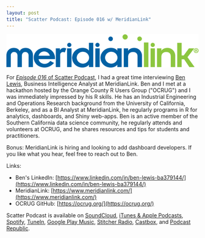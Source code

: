 ```yaml
---
layout: post
title: "Scatter Podcast: Episode 016 w/ MeridianLink"
---
```


[![](https://raw.githubusercontent.com/JavOrraca/Home/gh-pages/assets/img/meridianlink.png)](https://soundcloud.com/scatterpodcast/episode-016)

For [_Episode 016_ of Scatter Podcast](https://soundcloud.com/scatterpodcast/episode-016), I had a great time interviewing [Ben Lewis](https://www.linkedin.com/in/ben-lewis-ba379144/), Business Intelligence Analyst at MeridianLink. Ben and I met at a hackathon hosted by the Orange County R Users Group ("OCRUG") and I was immediately impressed by his R skills. He has an Industrial Engineering and Operations Research background from the University of California, Berkeley, and as a BI Analyst at MeridianLink, he regularly programs in R for analytics, dashboards, and Shiny web-apps. Ben is an active member of the Southern California data science community, he regularly attends and volunteers at OCRUG, and he shares resources and tips for students and practitioners.

Bonus: MeridianLink is hiring and looking to add dashboard developers. If you like what you hear, feel free to reach out to Ben.

Links:
* Ben's LinkedIn: [https://www.linkedin.com/in/ben-lewis-ba379144/](https://www.linkedin.com/in/ben-lewis-ba379144/)
* MeridianLink: [https://www.meridianlink.com/](https://www.meridianlink.com/)
* OCRUG GitHub: [https://ocrug.org/](https://ocrug.org/)

Scatter Podcast is available on [SoundCloud](https://soundcloud.com/scatterpodcast), [iTunes & Apple Podcasts](https://podcasts.apple.com/us/podcast/scatter-podcast/id1458544194), [Spotify](https://open.spotify.com/show/64UpJwByrdsrLSYObuEeHx?si=n_UlBzrYQv6ptBjeXfSOsw), [TuneIn](https://tunein.com/podcasts/Business--Economics-Podcasts/Scatter-Podcast-p1216105/), [Google Play Music](https://playmusic.app.goo.gl/?ibi=com.google.PlayMusic&isi=691797987&ius=googleplaymusic&apn=com.google.android.music&link=https://play.google.com/music/m/Iqayzaqkmvhu5op3yehzbj5bus4?t%3DScatter_Podcast%26pcampaignid%3DMKT-na-all-co-pr-mu-pod-16), [Stitcher Radio](https://www.stitcher.com/podcast/scatter-podcast/httpssoundcloudcomscatterpodcast), [Castbox](https://castbox.fm/channel/id2083174), and [Podcast Republic](https://www.podcastrepublic.net/podcast/1458544194).
